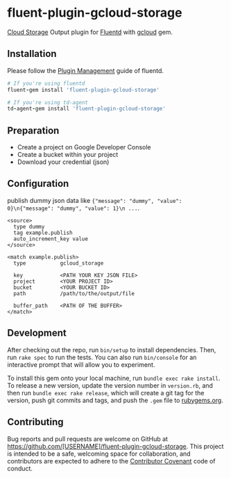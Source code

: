 # fluent-plugin-gcloud-storage

[Cloud Storage](https://cloud.google.com/storage/) Output plugin for [Fluentd](http://www.fluentd.org/) with [gcloud](https://googlecloudplatform.github.io/gcloud-ruby/) gem.

## Installation

Please follow the [Plugin Management](http://docs.fluentd.org/articles/plugin-management) guide of fluentd.

```ruby
# If you're using fluentd
fluent-gem install 'fluent-plugin-gcloud-storage'

# If you're using td-agent
td-agent-gem install 'fluent-plugin-gcloud-storage'
```

## Preparation

- Create a project on Google Developer Console
- Create a bucket within your project
- Download your credential (json)

## Configuration
publish dummy json data like `{"message": "dummy", "value": 0}\n{"message": "dummy", "value": 1}\n ...`.

```
<source>
  type dummy
  tag example.publish
  auto_increment_key value
</source>

<match example.publish>
  type           gcloud_storage

  key            <PATH YOUR KEY JSON FILE>
  project        <YOUR PROJECT ID>
  bucket         <YOUR BUCKET ID>
  path           /path/to/the/output/file

  buffer_path    <PATH OF THE BUFFER>
</match>
```

## Development

After checking out the repo, run `bin/setup` to install dependencies. Then, run `rake spec` to run the tests. You can also run `bin/console` for an interactive prompt that will allow you to experiment.

To install this gem onto your local machine, run `bundle exec rake install`. To release a new version, update the version number in `version.rb`, and then run `bundle exec rake release`, which will create a git tag for the version, push git commits and tags, and push the `.gem` file to [rubygems.org](https://rubygems.org).

## Contributing

Bug reports and pull requests are welcome on GitHub at https://github.com/[USERNAME]/fluent-plugin-gcloud-storage. This project is intended to be a safe, welcoming space for collaboration, and contributors are expected to adhere to the [Contributor Covenant](contributor-covenant.org) code of conduct.

